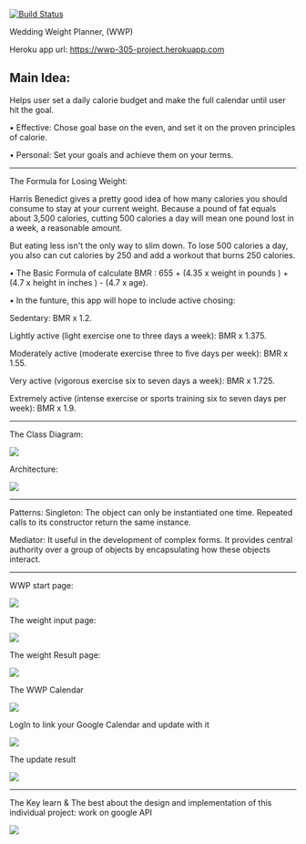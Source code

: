 [![Build Status](https://travis-ci.org/cpe305Spring17/spring2017-project-paihsu.svg?branch=master)](https://travis-ci.org/cpe305Spring17/spring2017-project-paihsu)

Wedding Weight Planner, (WWP)

Heroku app url: https://wwp-305-project.herokuapp.com

Main Idea:
---------------------------
Helps user set a daily calorie budget and make the full calendar until user hit the goal.

• Effective: Chose goal base on the even, and set it on the proven principles of calorie.

• Personal: Set your goals and achieve them on your terms.

---------------------------
The Formula for Losing Weight:  
  
  Harris Benedict gives a pretty good idea of how many calories you should consume to stay at your current weight. Because a pound of fat equals about 3,500 calories, cutting 500 calories a day will mean one pound lost in a week, a reasonable amount.

  But eating less isn't the only way to slim down. To lose 500 calories a day, you also can cut calories by 250 and add a workout that burns 250 calories.

• The Basic Formula of calculate BMR : 655 + (4.35 x weight in pounds ) + (4.7 x height in inches ) - (4.7 x age).

• In the funture, this app will hope to include active chosing:

Sedentary: BMR x 1.2.

Lightly active (light exercise one to three days a week): BMR x 1.375.

Moderately active (moderate exercise three to five days per week): BMR x 1.55.

Very active (vigorous exercise six to seven days a week): BMR x 1.725.

Extremely active (intense exercise or sports training six to seven days per week): BMR x 1.9.

---------------------------
The Class Diagram:

<img src="https://raw.githubusercontent.com/cpe305Spring17/spring2017-project-paihsu/master/WWP_classDiagram.png" />

Architecture:

<img src="https://raw.githubusercontent.com/cpe305Spring17/spring2017-project-paihsu/master/googleAPIDiagram.png" />

---------------------------
Patterns:
Singleton: The object can only be instantiated one time. Repeated calls to its constructor return the same instance.

Mediator: It useful in the development of complex forms. It provides central authority over a group of objects by encapsulating how these objects interact.

---------------------------
WWP start page:

<img src="https://raw.githubusercontent.com/cpe305Spring17/spring2017-project-paihsu/master/wwp01.png" />

The weight input page:

<img src="https://raw.githubusercontent.com/cpe305Spring17/spring2017-project-paihsu/master/wwp02.png" />

The weight Result page:

<img src="https://raw.githubusercontent.com/cpe305Spring17/spring2017-project-paihsu/master/wwp03.png" />

The WWP Calendar

<img src="https://raw.githubusercontent.com/cpe305Spring17/spring2017-project-paihsu/master/wwp04.png" />

LogIn to link your Google Calendar and update with it

<img src="https://raw.githubusercontent.com/cpe305Spring17/spring2017-project-paihsu/master/wwp05.png" />

The update result

<img src="https://raw.githubusercontent.com/cpe305Spring17/spring2017-project-paihsu/master/wwp07.png" />

---------------------------
The Key learn & The best about the design and implementation of this individual project:  work on google API

<img src="https://raw.githubusercontent.com/cpe305Spring17/spring2017-project-paihsu/master/moregoogleapi.png" />

